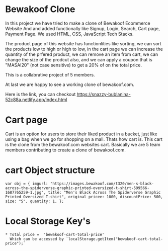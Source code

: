 # Bewakoof Clone

In this project we have tried to make a clone of Bewakoof Ecommerce Website And and added functionally like Signup, Login, Search, Cart page, Payment Page. We used HTML, CSS, JavaScript Tech Stacks.

The product page of this website has functionlities like sorting, we can sort the products low to high or high to low,
in the cart page we can increase the quantity of the prfered product, we can remove an item from cart, we can change the size of the prodcut also, and we can apply a coupon that is "MASAI20" (not case sensitive) to get a 20% of on the total price.

This is a collabrative project of 5 members.

At last we are happy to see a working clone of bewakoof.com.

Here is the link, you can checkout https://snazzy-bublanina-52c88a.netlify.app/index.html

# Cart page

Cart is an option for users to store their liked product in a bucket, just like using a bag when we go for shopping on a mall. Thats how cart is. This cart is the clone from the bewakoof.com websites cart. Basically we are 5 team members contributing to create a clone of bewakoof.com.

# cart Object structure

`var obj = {
  imgurl:
    "https://images.bewakoof.com/t320/men-s-black-across-the-spiderverse-graphic-printed-oversized-t-shirt-599566-1687765259-1.jpg",
  title: "Men's Black Across The Spiderverse Graphic Printed Oversized T-shirt",
  original pricee: 1000,
  discountPrice: 500,
  size: "S",
  quantity: 1,
};`

# Local Storage Key's

    * Total price =  'bewakoof-cart-total-price'
      Which can be accessed by `localStorage.getItem("bewakoof-cart-total-price");`
